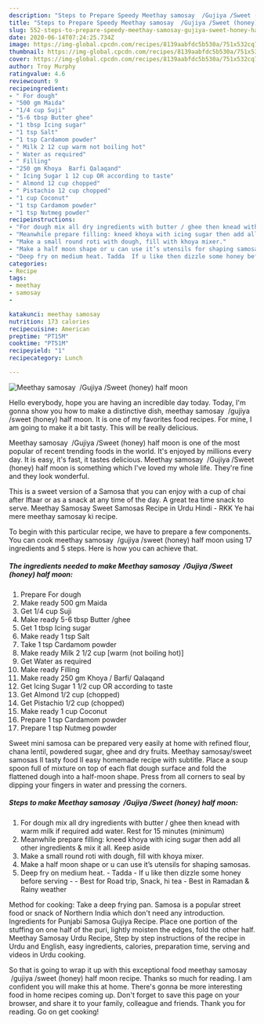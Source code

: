 ```yaml
---
description: "Steps to Prepare Speedy Meethay samosay  /Gujiya /Sweet (honey) half moon"
title: "Steps to Prepare Speedy Meethay samosay  /Gujiya /Sweet (honey) half moon"
slug: 552-steps-to-prepare-speedy-meethay-samosay-gujiya-sweet-honey-half-moon
date: 2020-06-14T07:24:25.734Z
image: https://img-global.cpcdn.com/recipes/8139aabfdc5b530a/751x532cq70/meethay-samosay-gujiya-sweet-honey-half-moon-recipe-main-photo.jpg
thumbnail: https://img-global.cpcdn.com/recipes/8139aabfdc5b530a/751x532cq70/meethay-samosay-gujiya-sweet-honey-half-moon-recipe-main-photo.jpg
cover: https://img-global.cpcdn.com/recipes/8139aabfdc5b530a/751x532cq70/meethay-samosay-gujiya-sweet-honey-half-moon-recipe-main-photo.jpg
author: Troy Murphy
ratingvalue: 4.6
reviewcount: 9
recipeingredient:
- " For dough"
- "500 gm Maida"
- "1/4 cup Suji"
- "5-6 tbsp Butter ghee"
- "1 tbsp Icing sugar"
- "1 tsp Salt"
- "1 tsp Cardamom powder"
- " Milk 2 12 cup warm not boiling hot"
- " Water as required"
- " Filling"
- "250 gm Khoya  Barfi Qalaqand"
- " Icing Sugar 1 12 cup OR according to taste"
- " Almond 12 cup chopped"
- " Pistachio 12 cup chopped"
- "1 cup Coconut"
- "1 tsp Cardamom powder"
- "1 tsp Nutmeg powder"
recipeinstructions:
- "For dough mix all dry ingredients with butter / ghee then knead with warm milk if required add water. Rest for 15 minutes (minimum)"
- "Meanwhile prepare filling: kneed khoya with icing sugar then add all other ingredients &amp; mix it all. Keep aside"
- "Make a small round roti with dough, fill with khoya mixer."
- "Make a half moon shape or u can use it’s utensils for shaping samosas."
- "Deep fry on medium heat. Tadda  If u like then dizzle some honey before serving   Best for Road trip, Snack, hi tea Best in Ramadan &amp; Rainy weather"
categories:
- Recipe
tags:
- meethay
- samosay
- 

katakunci: meethay samosay  
nutrition: 173 calories
recipecuisine: American
preptime: "PT15M"
cooktime: "PT51M"
recipeyield: "1"
recipecategory: Lunch

---
```



![Meethay samosay  /Gujiya /Sweet (honey) half moon](https://img-global.cpcdn.com/recipes/8139aabfdc5b530a/751x532cq70/meethay-samosay-gujiya-sweet-honey-half-moon-recipe-main-photo.jpg)

Hello everybody, hope you are having an incredible day today. Today, I'm gonna show you how to make a distinctive dish, meethay samosay  /gujiya /sweet (honey) half moon. It is one of my favorites food recipes. For mine, I am going to make it a bit tasty. This will be really delicious.

Meethay samosay  /Gujiya /Sweet (honey) half moon is one of the most popular of recent trending foods in the world. It's enjoyed by millions every day. It is easy, it's fast, it tastes delicious. Meethay samosay  /Gujiya /Sweet (honey) half moon is something which I've loved my whole life. They're fine and they look wonderful.

This is a sweet version of a Samosa that you can enjoy with a cup of chai after Iftaar or as a snack at any time of the day. A great tea time snack to serve. Meethay Samosay Sweet Samosas Recipe in Urdu Hindi - RKK Ye hai mere meethay samosay ki recipe.


To begin with this particular recipe, we have to prepare a few components. You can cook meethay samosay  /gujiya /sweet (honey) half moon using 17 ingredients and 5 steps. Here is how you can achieve that.

<!--inarticleads1-->

##### The ingredients needed to make Meethay samosay  /Gujiya /Sweet (honey) half moon:

1. Prepare  For dough
1. Make ready 500 gm Maida
1. Get 1/4 cup Suji
1. Make ready 5-6 tbsp Butter /ghee
1. Get 1 tbsp Icing sugar
1. Make ready 1 tsp Salt
1. Take 1 tsp Cardamom powder
1. Make ready  Milk 2 1/2 cup [warm (not boiling hot)]
1. Get  Water as required
1. Make ready  Filling
1. Make ready 250 gm Khoya / Barfi/ Qalaqand
1. Get  Icing Sugar 1 1/2 cup OR according to taste
1. Get  Almond 1/2 cup (chopped)
1. Get  Pistachio 1/2 cup (chopped)
1. Make ready 1 cup Coconut
1. Prepare 1 tsp Cardamom powder
1. Prepare 1 tsp Nutmeg powder


Sweet mini samosa can be prepared very easily at home with refined flour, chana lentil, powdered sugar, ghee and dry fruits. Meethay samosay/sweet samosas II tasty food II easy homemade recipe with subtitle. Place a soup spoon full of mixture on top of each flat dough surface and fold the flattened dough into a half-moon shape. Press from all corners to seal by dipping your fingers in water and pressing the corners. 

<!--inarticleads2-->

##### Steps to make Meethay samosay  /Gujiya /Sweet (honey) half moon:

1. For dough mix all dry ingredients with butter / ghee then knead with warm milk if required add water. Rest for 15 minutes (minimum)
1. Meanwhile prepare filling: kneed khoya with icing sugar then add all other ingredients &amp; mix it all. Keep aside
1. Make a small round roti with dough, fill with khoya mixer.
1. Make a half moon shape or u can use it’s utensils for shaping samosas.
1. Deep fry on medium heat. - Tadda  - If u like then dizzle some honey before serving  -  - Best for Road trip, Snack, hi tea - Best in Ramadan &amp; Rainy weather


Method for cooking: Take a deep frying pan. Samosa is a popular street food or snack of Northern India which don&#39;t need any introduction. Ingredients for Punjabi Samosa Gujiya Recipe. Place one portion of the stuffing on one half of the puri, lightly moisten the edges, fold the other half. Meethay Samosay Urdu Recipe, Step by step instructions of the recipe in Urdu and English, easy ingredients, calories, preparation time, serving and videos in Urdu cooking. 

So that is going to wrap it up with this exceptional food meethay samosay  /gujiya /sweet (honey) half moon recipe. Thanks so much for reading. I am confident you will make this at home. There's gonna be more interesting food in home recipes coming up. Don't forget to save this page on your browser, and share it to your family, colleague and friends. Thank you for reading. Go on get cooking!
